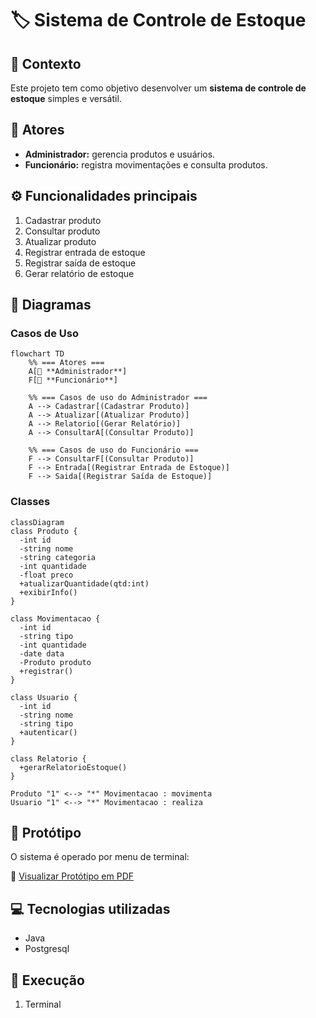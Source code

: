 # 🏷️ Sistema de Controle de Estoque

## 📘 Contexto
Este projeto tem como objetivo desenvolver um **sistema de controle de estoque** simples e versátil.

## 👥 Atores
- **Administrador:** gerencia produtos e usuários.
- **Funcionário:** registra movimentações e consulta produtos.

## ⚙️ Funcionalidades principais
1. Cadastrar produto  
2. Consultar produto  
3. Atualizar produto  
4. Registrar entrada de estoque  
5. Registrar saída de estoque  
6. Gerar relatório de estoque  

## 🧩 Diagramas
### Casos de Uso
```mermaid
flowchart TD
    %% === Atores ===
    A[👤 **Administrador**]
    F[👤 **Funcionário**]

    %% === Casos de uso do Administrador ===
    A --> Cadastrar[(Cadastrar Produto)]
    A --> Atualizar[(Atualizar Produto)]
    A --> Relatorio[(Gerar Relatório)]
    A --> ConsultarA[(Consultar Produto)]

    %% === Casos de uso do Funcionário ===
    F --> ConsultarF[(Consultar Produto)]
    F --> Entrada[(Registrar Entrada de Estoque)]
    F --> Saida[(Registrar Saída de Estoque)]
```

### Classes
```mermaid
classDiagram
class Produto {
  -int id
  -string nome
  -string categoria
  -int quantidade
  -float preco
  +atualizarQuantidade(qtd:int)
  +exibirInfo()
}

class Movimentacao {
  -int id
  -string tipo
  -int quantidade
  -date data
  -Produto produto
  +registrar()
}

class Usuario {
  -int id
  -string nome
  -string tipo
  +autenticar()
}

class Relatorio {
  +gerarRelatorioEstoque()
}

Produto "1" <--> "*" Movimentacao : movimenta
Usuario "1" <--> "*" Movimentacao : realiza
```

## 🧱 Protótipo
O sistema é operado por menu de terminal:

📄 [Visualizar Protótipo em PDF](./desing/Prototipo.pdf)

## 💻 Tecnologias utilizadas
- Java
- Postgresql


## 🚀 Execução
1. Terminal

